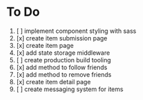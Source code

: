 # To Do

1. [ ] implement component styling with sass
2. [x] create item submission page
3. [x] create item page
4. [x] add state storage middleware
5. [ ] create production build tooling
6. [x] add method to follow friends
7. [x] add method to remove friends
8. [x] create item detail page
9. [ ] create messaging system for items